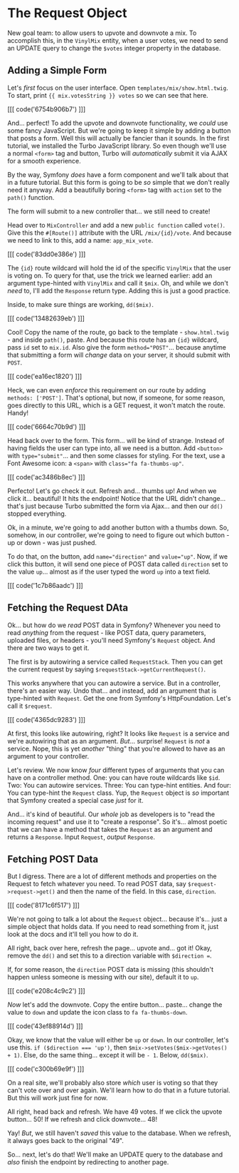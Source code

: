 # The Request Object

New goal team: to allow users to upvote and downvote a mix. To accomplish this, in
the `VinylMix` entity, when a user votes, we need to send an UPDATE query to
change the `$votes` integer property in the database.

## Adding a Simple Form

Let's *first* focus on the user interface. Open `templates/mix/show.html.twig`. To
start, print `{{ mix.votesString }} votes` so we can see that here.

[[[ code('6754b906b7') ]]]

And... perfect! To add the upvote and downvote functionality, we *could* use some
fancy JavaScript. But we're going to keep it simple by adding a button that posts
a form. Well this will actually be fancier than it sounds. In the first tutorial,
we installed the Turbo JavaScript library. So even though we'll use a normal
`<form>` tag and button, Turbo will *automatically* submit it via AJAX for a
smooth experience.

By the way, Symfony *does* have a form component and we'll talk about that in a
future tutorial. But this form is going to be *so* simple that we don't really
need it anyway. Add a beautifully boring `<form>` tag with `action` set to the
`path()` function.

The form will submit to a new controller that... we still need to create!

Head over to `MixController` and add a new `public function` called `vote()`.
Give this the `#[Route()]` attribute with the URL `/mix/{id}/vote`. And because
we need to link to this, add a name: `app_mix_vote`.

[[[ code('83dd0e386e') ]]]

The `{id}` route wildcard will hold the id of the specific `VinylMix` that the
user is voting on. To query for that, use the trick we learned earlier: add an
argument type-hinted with `VinylMix` and call it `$mix`. Oh, and while we don't
*need* to, I'll add the `Response` return type. Adding this is just a good practice.

Inside, to make sure things are working, `dd($mix)`.

[[[ code('13482639eb') ]]]

Cool! Copy the name of the route, go back to the template - `show.html.twig` - and
inside `path()`, paste. And because this route has an `{id}` wildcard, pass
`id` set to `mix.id`. Also give the form `method="POST"`... because anytime that
submitting a form will *change* data on your server, it should submit with `POST`.

[[[ code('ea16ec1820') ]]]

Heck, we can even *enforce* this requirement on our route by adding
`methods: ['POST']`. That's optional, but now, if someone, for some reason, goes
directly to this URL, which is a GET request, it won't match the route. Handy!

[[[ code('6664c70b9d') ]]]

Head back over to the form. This form... will be kind of strange. Instead of having
fields the user can type into, all we need is a button. Add `<button>` with
`type="submit"`... and then some classes for styling. For the text, use a Font Awesome
icon: a `<span>` with `class="fa fa-thumbs-up"`.

[[[ code('ac3486b8ec') ]]]

Perfecto! Let's go check it out. Refresh and... thumbs up! And when we click it...
beautiful! It hits the endpoint! Notice that the URL didn't change... that's just
because Turbo submitted the form via Ajax... and then our `dd()` stopped everything.

Ok, in a minute, we're going to add another button with a thumbs down. So, somehow,
in our controller, we're going to need to figure out which button - up or down -
was just pushed.

To do that, on the button, add `name="direction"` and `value="up"`. Now, if we click
this button, it will send one piece of POST data called `direction` set to the
value `up`... almost as if the user typed the word `up` into a text field.

[[[ code('1c7b86aadc') ]]]

## Fetching the Request DAta

Ok... but how do we *read* POST data in Symfony? Whenever you need to read *anything*
from the request - like POST data, query parameters, uploaded files, or headers -
you'll need Symfony's `Request` object. And there are two ways to get it.

The first is by autowiring a service called `RequestStack`. Then you can get the
current request by saying `$requestStack->getCurrentRequest()`.

This works anywhere that you can autowire a service. But in a controller, there's
an easier way. Undo that... and instead, add an argument that is type-hinted with
`Request`. Get the one from Symfony's HttpFoundation. Let's call it `$request`.

[[[ code('4365dc9283') ]]]

At first, this looks like autowiring, right? It looks like `Request` is a service
and we're autowiring that as an argument. *But*... surprise! `Request` is *not* a
service. Nope, this is yet *another* "thing" that you're allowed to have as an argument
to your controller.

Let's review. We now know *four* different types of arguments that you can have on
a controller method. One: you can have route wildcards like `$id`. Two: You can autowire
services. Three: You can type-hint entities. And four: You can type-hint the `Request`
class. Yup, the `Request` object is *so* important that Symfony created a special
case *just* for it.

And... it's kind of beautiful. Our *whole* job as developers is to "read the incoming
request" and use it to "create a response". So it's... almost poetic that we can
have a method that takes the `Request` as an argument and returns a `Response`.
Input `Request`, *output* `Response`.

## Fetching POST Data

But I digress. There are a lot of different methods and properties on the Request
to fetch whatever you need. To read POST data, say `$request->request->get()` and
then the name of the field. In this case, `direction`.

[[[ code('8171c6f517') ]]]

We're not going to talk a lot about the `Request` object... because it's... just
a simple object that holds data. If you need to read something from it, just
look at the docs and it'll tell you how to do it.

All right, back over here, refresh the page... upvote and... got it! Okay, remove
the `dd()` and set this to a direction variable with `$direction =`.

If, for some reason, the `direction` POST data is missing (this shouldn't happen
unless someone is messing with our site), default it to `up`.

[[[ code('e208c4c9c2') ]]]

*Now* let's add the downvote. Copy the entire button... paste... change the value
to `down` and update the icon class to `fa fa-thumbs-down`.

[[[ code('43ef88914d') ]]]

Okay, we know that the value will either be `up` or `down`. In our controller,
let's use this. `if ($direction === 'up')`, then
`$mix->setVotes($mix->getVotes() + 1)`. Else, do the same thing... except it
will be `- 1`. Below, `dd($mix)`.

[[[ code('c300b69e9f') ]]]

On a real site, we'll probably also store *which* user is voting so that they
can't vote over and over again. We'll learn how to do that in a future tutorial.
But this will work just fine for now.

All right, head back and refresh. We have 49 votes. If we click the upvote
button... 50! If we refresh and click downvote... 48!

Yay! *But*, we still haven't *saved* this value to the database. When we refresh,
it always goes back to the original "49".

So... next, let's do that! We'll make an UPDATE query to the database and *also*
finish the endpoint by redirecting to another page.
